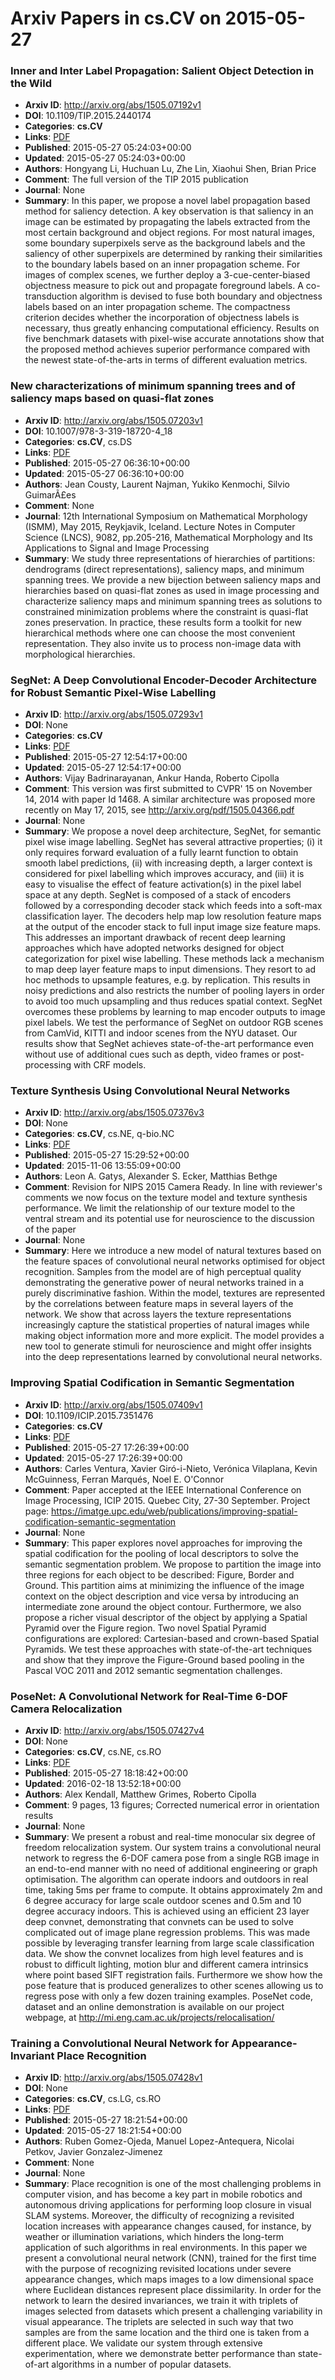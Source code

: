 # Arxiv Papers in cs.CV on 2015-05-27
### Inner and Inter Label Propagation: Salient Object Detection in the Wild
- **Arxiv ID**: http://arxiv.org/abs/1505.07192v1
- **DOI**: 10.1109/TIP.2015.2440174
- **Categories**: **cs.CV**
- **Links**: [PDF](http://arxiv.org/pdf/1505.07192v1)
- **Published**: 2015-05-27 05:24:03+00:00
- **Updated**: 2015-05-27 05:24:03+00:00
- **Authors**: Hongyang Li, Huchuan Lu, Zhe Lin, Xiaohui Shen, Brian Price
- **Comment**: The full version of the TIP 2015 publication
- **Journal**: None
- **Summary**: In this paper, we propose a novel label propagation based method for saliency detection. A key observation is that saliency in an image can be estimated by propagating the labels extracted from the most certain background and object regions. For most natural images, some boundary superpixels serve as the background labels and the saliency of other superpixels are determined by ranking their similarities to the boundary labels based on an inner propagation scheme. For images of complex scenes, we further deploy a 3-cue-center-biased objectness measure to pick out and propagate foreground labels. A co-transduction algorithm is devised to fuse both boundary and objectness labels based on an inter propagation scheme. The compactness criterion decides whether the incorporation of objectness labels is necessary, thus greatly enhancing computational efficiency. Results on five benchmark datasets with pixel-wise accurate annotations show that the proposed method achieves superior performance compared with the newest state-of-the-arts in terms of different evaluation metrics.



### New characterizations of minimum spanning trees and of saliency maps based on quasi-flat zones
- **Arxiv ID**: http://arxiv.org/abs/1505.07203v1
- **DOI**: 10.1007/978-3-319-18720-4_18
- **Categories**: **cs.CV**, cs.DS
- **Links**: [PDF](http://arxiv.org/pdf/1505.07203v1)
- **Published**: 2015-05-27 06:36:10+00:00
- **Updated**: 2015-05-27 06:36:10+00:00
- **Authors**: Jean Cousty, Laurent Najman, Yukiko Kenmochi, Silvio GuimarÃ£es
- **Comment**: None
- **Journal**: 12th International Symposium on Mathematical Morphology (ISMM),
  May 2015, Reykjavik, Iceland. Lecture Notes in Computer Science (LNCS), 9082,
  pp.205-216, Mathematical Morphology and Its Applications to Signal and Image
  Processing
- **Summary**: We study three representations of hierarchies of partitions: dendrograms (direct representations), saliency maps, and minimum spanning trees. We provide a new bijection between saliency maps and hierarchies based on quasi-flat zones as used in image processing and characterize saliency maps and minimum spanning trees as solutions to constrained minimization problems where the constraint is quasi-flat zones preservation. In practice, these results form a toolkit for new hierarchical methods where one can choose the most convenient representation. They also invite us to process non-image data with morphological hierarchies.



### SegNet: A Deep Convolutional Encoder-Decoder Architecture for Robust Semantic Pixel-Wise Labelling
- **Arxiv ID**: http://arxiv.org/abs/1505.07293v1
- **DOI**: None
- **Categories**: **cs.CV**
- **Links**: [PDF](http://arxiv.org/pdf/1505.07293v1)
- **Published**: 2015-05-27 12:54:17+00:00
- **Updated**: 2015-05-27 12:54:17+00:00
- **Authors**: Vijay Badrinarayanan, Ankur Handa, Roberto Cipolla
- **Comment**: This version was first submitted to CVPR' 15 on November 14, 2014
  with paper Id 1468. A similar architecture was proposed more recently on May
  17, 2015, see http://arxiv.org/pdf/1505.04366.pdf
- **Journal**: None
- **Summary**: We propose a novel deep architecture, SegNet, for semantic pixel wise image labelling. SegNet has several attractive properties; (i) it only requires forward evaluation of a fully learnt function to obtain smooth label predictions, (ii) with increasing depth, a larger context is considered for pixel labelling which improves accuracy, and (iii) it is easy to visualise the effect of feature activation(s) in the pixel label space at any depth. SegNet is composed of a stack of encoders followed by a corresponding decoder stack which feeds into a soft-max classification layer. The decoders help map low resolution feature maps at the output of the encoder stack to full input image size feature maps. This addresses an important drawback of recent deep learning approaches which have adopted networks designed for object categorization for pixel wise labelling. These methods lack a mechanism to map deep layer feature maps to input dimensions. They resort to ad hoc methods to upsample features, e.g. by replication. This results in noisy predictions and also restricts the number of pooling layers in order to avoid too much upsampling and thus reduces spatial context. SegNet overcomes these problems by learning to map encoder outputs to image pixel labels. We test the performance of SegNet on outdoor RGB scenes from CamVid, KITTI and indoor scenes from the NYU dataset. Our results show that SegNet achieves state-of-the-art performance even without use of additional cues such as depth, video frames or post-processing with CRF models.



### Texture Synthesis Using Convolutional Neural Networks
- **Arxiv ID**: http://arxiv.org/abs/1505.07376v3
- **DOI**: None
- **Categories**: **cs.CV**, cs.NE, q-bio.NC
- **Links**: [PDF](http://arxiv.org/pdf/1505.07376v3)
- **Published**: 2015-05-27 15:29:52+00:00
- **Updated**: 2015-11-06 13:55:09+00:00
- **Authors**: Leon A. Gatys, Alexander S. Ecker, Matthias Bethge
- **Comment**: Revision for NIPS 2015 Camera Ready. In line with reviewer's comments
  we now focus on the texture model and texture synthesis performance. We limit
  the relationship of our texture model to the ventral stream and its potential
  use for neuroscience to the discussion of the paper
- **Journal**: None
- **Summary**: Here we introduce a new model of natural textures based on the feature spaces of convolutional neural networks optimised for object recognition. Samples from the model are of high perceptual quality demonstrating the generative power of neural networks trained in a purely discriminative fashion. Within the model, textures are represented by the correlations between feature maps in several layers of the network. We show that across layers the texture representations increasingly capture the statistical properties of natural images while making object information more and more explicit. The model provides a new tool to generate stimuli for neuroscience and might offer insights into the deep representations learned by convolutional neural networks.



### Improving Spatial Codification in Semantic Segmentation
- **Arxiv ID**: http://arxiv.org/abs/1505.07409v1
- **DOI**: 10.1109/ICIP.2015.7351476
- **Categories**: **cs.CV**
- **Links**: [PDF](http://arxiv.org/pdf/1505.07409v1)
- **Published**: 2015-05-27 17:26:39+00:00
- **Updated**: 2015-05-27 17:26:39+00:00
- **Authors**: Carles Ventura, Xavier Giró-i-Nieto, Verónica Vilaplana, Kevin McGuinness, Ferran Marqués, Noel E. O'Connor
- **Comment**: Paper accepted at the IEEE International Conference on Image
  Processing, ICIP 2015. Quebec City, 27-30 September. Project page:
  https://imatge.upc.edu/web/publications/improving-spatial-codification-semantic-segmentation
- **Journal**: None
- **Summary**: This paper explores novel approaches for improving the spatial codification for the pooling of local descriptors to solve the semantic segmentation problem. We propose to partition the image into three regions for each object to be described: Figure, Border and Ground. This partition aims at minimizing the influence of the image context on the object description and vice versa by introducing an intermediate zone around the object contour. Furthermore, we also propose a richer visual descriptor of the object by applying a Spatial Pyramid over the Figure region. Two novel Spatial Pyramid configurations are explored: Cartesian-based and crown-based Spatial Pyramids. We test these approaches with state-of-the-art techniques and show that they improve the Figure-Ground based pooling in the Pascal VOC 2011 and 2012 semantic segmentation challenges.



### PoseNet: A Convolutional Network for Real-Time 6-DOF Camera Relocalization
- **Arxiv ID**: http://arxiv.org/abs/1505.07427v4
- **DOI**: None
- **Categories**: **cs.CV**, cs.NE, cs.RO
- **Links**: [PDF](http://arxiv.org/pdf/1505.07427v4)
- **Published**: 2015-05-27 18:18:42+00:00
- **Updated**: 2016-02-18 13:52:18+00:00
- **Authors**: Alex Kendall, Matthew Grimes, Roberto Cipolla
- **Comment**: 9 pages, 13 figures; Corrected numerical error in orientation results
- **Journal**: None
- **Summary**: We present a robust and real-time monocular six degree of freedom relocalization system. Our system trains a convolutional neural network to regress the 6-DOF camera pose from a single RGB image in an end-to-end manner with no need of additional engineering or graph optimisation. The algorithm can operate indoors and outdoors in real time, taking 5ms per frame to compute. It obtains approximately 2m and 6 degree accuracy for large scale outdoor scenes and 0.5m and 10 degree accuracy indoors. This is achieved using an efficient 23 layer deep convnet, demonstrating that convnets can be used to solve complicated out of image plane regression problems. This was made possible by leveraging transfer learning from large scale classification data. We show the convnet localizes from high level features and is robust to difficult lighting, motion blur and different camera intrinsics where point based SIFT registration fails. Furthermore we show how the pose feature that is produced generalizes to other scenes allowing us to regress pose with only a few dozen training examples. PoseNet code, dataset and an online demonstration is available on our project webpage, at http://mi.eng.cam.ac.uk/projects/relocalisation/



### Training a Convolutional Neural Network for Appearance-Invariant Place Recognition
- **Arxiv ID**: http://arxiv.org/abs/1505.07428v1
- **DOI**: None
- **Categories**: **cs.CV**, cs.LG, cs.RO
- **Links**: [PDF](http://arxiv.org/pdf/1505.07428v1)
- **Published**: 2015-05-27 18:21:54+00:00
- **Updated**: 2015-05-27 18:21:54+00:00
- **Authors**: Ruben Gomez-Ojeda, Manuel Lopez-Antequera, Nicolai Petkov, Javier Gonzalez-Jimenez
- **Comment**: None
- **Journal**: None
- **Summary**: Place recognition is one of the most challenging problems in computer vision, and has become a key part in mobile robotics and autonomous driving applications for performing loop closure in visual SLAM systems. Moreover, the difficulty of recognizing a revisited location increases with appearance changes caused, for instance, by weather or illumination variations, which hinders the long-term application of such algorithms in real environments. In this paper we present a convolutional neural network (CNN), trained for the first time with the purpose of recognizing revisited locations under severe appearance changes, which maps images to a low dimensional space where Euclidean distances represent place dissimilarity. In order for the network to learn the desired invariances, we train it with triplets of images selected from datasets which present a challenging variability in visual appearance. The triplets are selected in such way that two samples are from the same location and the third one is taken from a different place. We validate our system through extensive experimentation, where we demonstrate better performance than state-of-art algorithms in a number of popular datasets.



